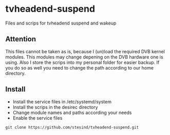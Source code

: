 # tvheadend-suspend
Files and scrips for tvheadend suspend and wakeup

## Attention
This files cannot be taken as is, because I (un)load the required DVB kernel modules. This modules may change depening on the DVB hardware one is using. 
Also I store the scrips into my personal folder for easier backup. If you do so as well you need to change the path according to our home directory.

## Install

- Install the service files in /etc/systemd/system
- Install the scrips in the desirec directory
- Change module names and paths according your needs
- Enable the service files

```shell
git clone https://github.com/stesind/tvheadend-suspend.git

```
